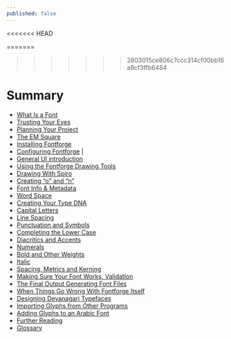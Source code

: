 ```yaml
---
published: false
---
```

<<<<<<< HEAD

=======
>>>>>>> 2803015ce806c7ccc314cf00bb16a8cf3ffb6484
# Summary

* [What Is a Font](What_Is_a_Font.md)
* [Trusting Your Eyes](Trusting_Your_Eyes.md)
* [Planning Your Project](Planning_Your_Project.md)                      
* [The EM Square](The_EM_Square.md)
* [Installing Fontforge](Installing_Fontforge.md)
* [Configuring Fontforge](Configuring_FontForge.md)                     |
* [General UI introduction](General_UI_Introduction.md)
* [Using the Fontforge Drawing Tools](Using_the_Fontforge_Drawing_Tools.md)
* [Drawing With Spiro](Drawing_With_Spiro.md)
* [Creating “o” and “n”](Creating_o_and_n.md)
* [Font Info & Metadata](Font_Info_&_Metadata.md)
* [Word Space](Word_Space.md)
* [Creating Your Type DNA](Creating_Your_Types_Dna.md)
* [Capital Letters](Capital_Letters.md)
* [Line Spacing](Line_Spacing.md)
* [Punctuation and Symbols](Punctuation_and_Symbols.md)
* [Completing the Lower Case](Completing_the_Lower_Case.md)
* [Diacritics and Accents](Diacritics_and_Accents.md)
* [Numerals](Numerals.md)
* [Bold and Other Weights](Bold_and_Other_Weights.md)
* [Italic](Italic.md)
* [Spacing, Metrics and Kerning](Spacing_Metrics_and_Kerning.md)
* [Making Sure Your Font Works, Validation](Making_Sure_Your_Font_Works_Validation.md)
* [The Final Output Generating Font Files](The_Final_Output_Generating_Font_Files.md)
* [When Things Go Wrong With Fontforge Itself](When_Things_Go_Wrong_With_Fontforge_Itself.md)
* [Designing Devanagari Typefaces](Designing_Devanagari_Typefaces.md)
* [Importing Glyphs from Other Programs](Importing_Glyphs_from_Other_Programs.md)
* [Adding Glyphs to an Arabic Font](Adding_Glyphs_to_an_Arabic_Font.md)
* [Further Reading](Further_Reading.md)
* [Glossary](Glossary.md)